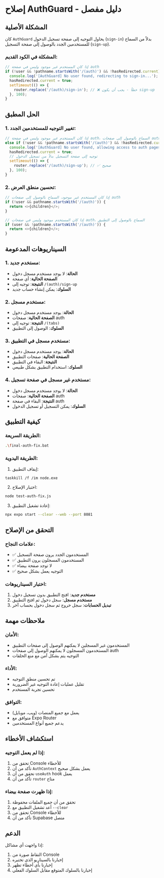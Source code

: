 # إصلاح AuthGuard - دليل مفصل

## المشكلة الأصلية

كان `AuthGuard` يحاول التوجيه إلى صفحة تسجيل الدخول (`sign-in`) بدلاً من السماح للمستخدمين الجدد بالوصول إلى صفحة التسجيل (`sign-up`).

### المشكلة في الكود القديم:
```typescript
// إذا كان المستخدم غير موجود وليس في صفحة auth
if (!user && !pathname.startsWith('/(auth)') && !hasRedirected.current) {
  console.log('[AuthGuard] No user found, redirecting to sign-in...');
  hasRedirected.current = true;
  setTimeout(() => {
    router.replace('/(auth)/sign-in'); // ❌ خطأ - يجب أن يكون sign-up
  }, 100);
}
```

## الحل المطبق

### 1. تغيير التوجيه للمستخدمين الجدد:
```typescript
// إذا كان المستخدم غير موجود وليس في صفحة auth، السماح بالوصول إلى صفحات auth
else if (!user && !pathname.startsWith('/(auth)') && !hasRedirected.current) {
  console.log('[AuthGuard] No user found, allowing access to auth pages...');
  hasRedirected.current = true;
  // توجيه إلى صفحة التسجيل بدلاً من تسجيل الدخول
  setTimeout(() => {
    router.replace('/(auth)/sign-up'); // ✅ صحيح
  }, 100);
}
```

### 2. تحسين منطق العرض:
```typescript
// إذا كان المستخدم غير موجود، السماح بالوصول إلى صفحات auth
if (!user && pathname.startsWith('/(auth)')) {
  return <>{children}</>;
}

// إذا كان المستخدم موجود وليس في صفحات auth، السماح بالوصول إلى التطبيق
if (user && !pathname.startsWith('/(auth)')) {
  return <>{children}</>;
}
```

## السيناريوهات المدعومة

### 1. مستخدم جديد:
- **الحالة**: لا يوجد مستخدم مسجل دخول
- **الصفحة الحالية**: أي صفحة
- **النتيجة**: توجيه إلى `/(auth)/sign-up`
- **السلوك**: يمكن إنشاء حساب جديد

### 2. مستخدم مسجل:
- **الحالة**: يوجد مستخدم مسجل دخول
- **الصفحة الحالية**: صفحات auth
- **النتيجة**: توجيه إلى `/(tabs)`
- **السلوك**: الوصول إلى التطبيق

### 3. مستخدم مسجل في التطبيق:
- **الحالة**: يوجد مستخدم مسجل دخول
- **الصفحة الحالية**: صفحات التطبيق
- **النتيجة**: البقاء في التطبيق
- **السلوك**: استخدام التطبيق بشكل طبيعي

### 4. مستخدم غير مسجل في صفحة تسجيل:
- **الحالة**: لا يوجد مستخدم مسجل دخول
- **الصفحة الحالية**: صفحات auth
- **النتيجة**: البقاء في صفحة auth
- **السلوك**: يمكن التسجيل أو تسجيل الدخول

## كيفية التطبيق

### الطريقة السريعة:
```bash
.\final-auth-fix.bat
```

### الطريقة اليدوية:
1. إيقاف التطبيق:
```bash
taskkill /f /im node.exe
```

2. اختبار الإصلاح:
```bash
node test-auth-fix.js
```

3. إعادة تشغيل التطبيق:
```bash
npx expo start --clear --web --port 8081
```

## التحقق من الإصلاح

### علامات النجاح:
- ✅ المستخدمون الجدد يرون صفحة التسجيل
- ✅ المستخدمون المسجلون يرون التطبيق
- ✅ لا توجد صفحة بيضاء
- ✅ التوجيه يعمل بشكل صحيح

### اختبار السيناريوهات:
1. **مستخدم جديد**: افتح التطبيق بدون تسجيل دخول
2. **مستخدم مسجل**: سجل دخول ثم افتح التطبيق
3. **تبديل الحسابات**: سجل خروج ثم سجل دخول بحساب آخر

## ملاحظات مهمة

### الأمان:
- المستخدمون غير المسجلين لا يمكنهم الوصول إلى صفحات التطبيق
- المستخدمون المسجلون لا يمكنهم الوصول إلى صفحات auth
- التوجيه يتم بشكل آمن مع منع الحلقات

### الأداء:
- تم تحسين منطق التوجيه
- تقليل عمليات إعادة التوجيه غير الضرورية
- تحسين تجربة المستخدم

### التوافق:
- يعمل مع جميع المنصات (ويب، موبايل)
- متوافق مع Expo Router
- يدعم جميع أنواع المستخدمين

## استكشاف الأخطاء

### إذا لم يعمل التوجيه:
1. تحقق من Console للأخطاء
2. تأكد من أن `AuthContext` يعمل بشكل صحيح
3. تحقق من أن `useAuth` hook يعمل
4. تأكد من أن `router` متاح

### إذا ظهرت صفحة بيضاء:
1. تحقق من أن جميع الملفات محفوظة
2. أعد تشغيل التطبيق مع `--clear`
3. تحقق من Console للأخطاء
4. تأكد من أن Supabase متصل

## الدعم

إذا واجهت أي مشاكل:
1. التقاط صورة من Console
2. إخبارنا بالسيناريو الذي تختبره
3. إخبارنا بأي أخطاء تظهر
4. إخبارنا بالسلوك المتوقع مقابل السلوك الفعلي 
